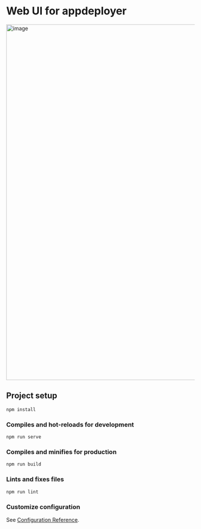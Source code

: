 # Web UI for appdeployer

<img width="951" alt="image" src="https://github.com/user-attachments/assets/6bfc88c3-b3fe-49ca-bd62-483f174e4c2a">

## Project setup
```
npm install
```

### Compiles and hot-reloads for development
```
npm run serve
```

### Compiles and minifies for production
```
npm run build
```

### Lints and fixes files
```
npm run lint
```

### Customize configuration
See [Configuration Reference](https://cli.vuejs.org/config/).
